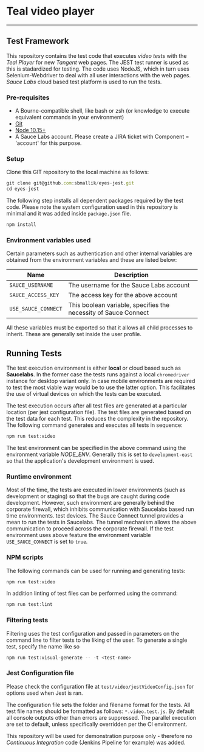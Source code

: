 # Teal video player

***

## Test Framework

This repository contains the test code that executes *video tests* with the *Teal Player* for new _Tangent_ web pages. The JEST test runner is used as this is stadardized for testing. The code uses NodeJS, which in turn uses Selenium-Webdriver to deal with all user interactions with the web pages. *Sauce Labs* cloud based test platform is used to run the tests.

### Pre-requisites

* A Bourne-compatible shell, like bash or zsh (or knowledge to execute equivalent commands in your environment)
* [Git](http://gitscm.com/)
* [Node 10.15+](http://nodejs.org/)
* A Sauce Labs account. Please create a JIRA ticket with Component = 'account' for this purpose.

### Setup

Clone this GIT repository to the local machine as follows:

```javascript
git clone git@github.com:sbmallik/eyes-jest.git
cd eyes-jest
```

The following step installs all dependent packages required by the test code. Please note the system configuration used in this repository is minimal and it was added inside `package.json` file.

```javascript
npm install
```

### Environment variables used

Certain parameters such as authentication and other internal variables are obtained from the environment variables and these are listed below:

Name | Description
-----|------------
`SAUCE_USERNAME` | The username for the Sauce Labs account
`SAUCE_ACCESS_KEY` | The access key for the above account
`USE_SAUCE_CONNECT` | This boolean variable, specifies the necessity of Sauce Connect

All these variables must be exported so that it allows all child processes to inherit. These are generally set inside the user profile.

## Running Tests

The test execution environment is either **local** or cloud based such as **Saucelabs**. In the former case the tests runs against a local `chromedriver` instance for desktop variant only. In case mobile environments are required to test the most viable way would be to use the latter option. This facilitates the use of virtual devices on which the tests can be executed.

The test execution occurs after all test files are generated at a particular location (per jest configuration file). The test files are generated based on the test data for each test. This reduces the complexity in the repository. The following command generates and executes all tests in sequence:

```javascript
npm run test:video
```

The test environment can be specified in the above command using the environment variable *NODE_ENV*. Generally this is set to `development-east` so that the application's development environment is used.

### Runtime environment

Most of the time, the tests are executed in lower environments (such as development or staging) so that the bugs are caught during code development. However, such environment are generally behind the corporate firewall, which inhibits communication with Saucelabs based run time environments. test devices. The Sauce Connect tunnel provides a mean to run the tests in Saucelabs. The tunnel mechanism allows the above communication to proceed across the corporate firewall. If the test environment uses above feature the environment variable `USE_SAUCE_CONNECT` is set to `true`.

### NPM scripts

The following commands can be used for running and generating tests:

```javascript
npm run test:video
```

In addition linting of test files can be performed using the command:

```javascript
npm run test:lint
```

### Filtering tests

Filtering uses the test configuration and passed in parameters on the command line to filter tests to the liking of the user. To generate a single test, specify the name like so

```javascript
npm run test:visual-generate -- -t <test-name>
```

### Jest Configuration file

Please check the configuration file at `test/video/jestVideoConfig.json` for options used when Jest is ran.

The configuration file sets the folder and filename format for the tests. All test file names should be formatted as follows: `*.video.test.js`. By default all console outputs other than errors are suppressed. The parallel execution are set to default, unless specifically overridden per the CI environment.

This repository will be used for demonstration purpose only - therefore no *Continuous Integration* code (Jenkins Pipeline for example) was added.
